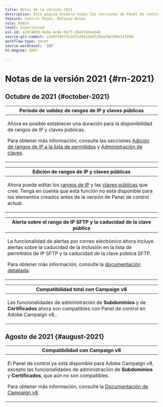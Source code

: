 ```yaml
---
title: Notas de la versión 2021
description: Esta página enumera todas las versiones de Panel de control de 2021.
feature: Control Panel, Release Notes
role: Admin
level: Experienced
exl-id: ee974059-9ede-4c8e-9e77-d0e67bb4e849
source-git-commit: a3485766791387bd9422b4f29daf86296efafb98
workflow-type: tm+mt
source-wordcount: '185'
ht-degree: 100%

---
```


# Notas de la versión 2021 {#rn-2021}

## Octubre de 2021 {#october-2021}

<table>
<thead>
<tr>
<th><strong>Período de validez de rangos de IP y claves públicas</strong><br/></th>
</tr>
</thead>
<tbody>
<tr>
<td>
<p>Ahora es posible establecer una duración para la disponibilidad de rangos de IP y claves públicas. </p><p>Para obtener más información, consulte las secciones <a href="../sftp/using/ip-range-allow-listing.md#adding-ip-addresses-allow-list">Adición de rangos de IP a la lista de permitidos</a> y <a href="../sftp/using/key-management.md#installing-ssh-key">Administración de claves</a>.</p>
</td>
</tr>
</tbody>
</table>

<table>
<thead>
<tr>
<th><strong>Edición de rangos de IP y claves públicas</strong><br/></th>
</tr>
</thead>
<tbody>
<tr>
<td>
<p>Ahora puede editar los <a href="../sftp/using/ip-range-allow-listing.md#editing-ip-ranges">rangos de IP</a> y las <a href="../sftp/using/key-management.md#editing-public-keys">claves públicas</a> que cree. Tenga en cuenta que esta función no está disponible para los elementos creados antes de la versión de Panel de control actual.
</td>
</tr>
</tbody>
</table>

<table>
<thead>
<tr>
<th><strong>Alerta sobre el rango de IP SFTP y la caducidad de la clave pública</strong><br/></th>
</tr>
</thead>
<tbody>
<tr>
<td>
<p>La funcionalidad de alertas por correo electrónico ahora incluye alertas sobre la caducidad de la inclusión en la lista de permitidos de IP SFTP y la caducidad de la clave pública SFTP.</p><p>Para obtener más información, consulte la <a href="../performance-monitoring/using/email-alerting.md">documentación detallada</a>.</p>
</td>
</tr>
</tbody>
</table>

<table>
<thead>
<tr>
<th><strong>Compatibilidad total con Campaign v8</strong><br/></th>
</tr>
</thead>
<tbody>
<tr>
<td>
<p>Las funcionalidades de administración de <strong>Subdominios</strong> y de <strong>Certificados</strong> ahora son compatibles con Panel de control en Adobe Campaign v8.</a>.</p>
</td>
</tr>
</tbody>
</table>

## Agosto de 2021 {#august-2021}

<table>
<thead>
<tr>
<th><strong>Compatibilidad con Campaign v8</strong><br/></th>
</tr>
</thead>
<tbody>
<tr>
<td>
<p>El Panel de control ya está disponible para Adobe Campaign v8, excepto las funcionalidades de administración de <strong>Subdominios</strong> y <strong>Certificados</strong>, que aún no son compatibles.</p><p>Para obtener más información, consulte la <a href="https://experienceleague.adobe.com/docs/campaign/campaign-v8/deploy/self-service.html?lang=es" target="blank">Documentación de Campaign v8</a>.</p>
</td>
</tr>
</tbody>
</table>
